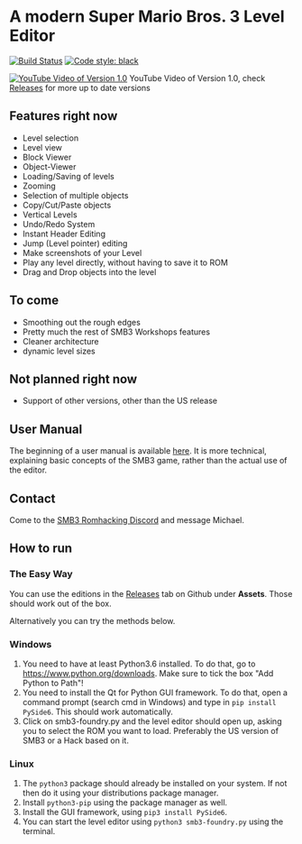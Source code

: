 # A modern Super Mario Bros. 3 Level Editor

[![Build Status](https://travis-ci.org/mchlnix/SMB3-Foundry.svg?branch=master)](https://travis-ci.org/mchlnix/SMB3-Foundry)
[![Code style: black](https://img.shields.io/badge/code%20style-black-000000.svg)](https://github.com/psf/black)

[![YouTube Video of Version 1.0](https://i.imgur.com/ZQXDyCr.png)](https://youtu.be/7_22cAffMmE)
YouTube Video of Version 1.0, check [Releases](https://github.com/mchlnix/SMB3-Foundry/releases) for more up to date versions

## Features right now

 - Level selection
 - Level view
 - Block Viewer
 - Object-Viewer
 - Loading/Saving of levels
 - Zooming
 - Selection of multiple objects
 - Copy/Cut/Paste objects
 - Vertical Levels
 - Undo/Redo System
 - Instant Header Editing
 - Jump (Level pointer) editing
 - Make screenshots of your Level
 - Play any level directly, without having to save it to ROM
 - Drag and Drop objects into the level

## To come

 - Smoothing out the rough edges
 - Pretty much the rest of SMB3 Workshops features
 - Cleaner architecture
 - dynamic level sizes

## Not planned right now

 - Support of other versions, other than the US release
 
## User Manual

The beginning of a user manual is available [here](https://github.com/mchlnix/SMB3-Foundry/blob/master/MANUAL.md). It is more technical, explaining basic concepts of the SMB3 game, rather than the actual use of the editor.

## Contact

Come to the [SMB3 Romhacking Discord](https://discord.gg/pm87gm7) and message Michael.

## How to run

### The Easy Way
You can use the editions in the [Releases](https://github.com/mchlnix/SMB3-Foundry/releases) tab on Github under **Assets**. Those should work out of the box.

Alternatively you can try the methods below.

### Windows

1. You need to have at least Python3.6 installed. To do that, go to
https://www.python.org/downloads. Make sure to tick the box "Add Python to
Path"!
2. You need to install the Qt for Python GUI framework. To do that, open a command
prompt (search cmd in Windows) and type in `pip install PySide6`. This should work automatically.
3. Click on smb3-foundry.py and the level editor should open up, asking you to
select the ROM you want to load. Preferably the US version of SMB3 or a Hack
based on it.

### Linux

1. The `python3` package should already be installed on your system. If not then do it using your distributions package manager.
2. Install `python3-pip` using the package manager as well.
3. Install the GUI framework, using `pip3 install PySide6`.
4. You can start the level editor using `python3 smb3-foundry.py` using the terminal.
